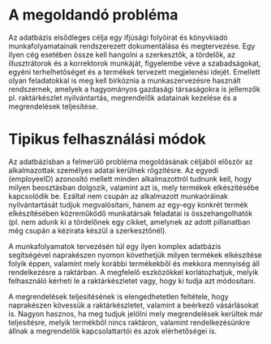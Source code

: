 # A megoldandó probléma
Az adatbázis elsődleges célja egy ifjúsági folyóirat és könyvkiadó munkafolyamatainak rendszerezett dokumentálása és megtervezése. Egy ilyen cég esetében össze kell hangolni a szerkesztők, a tördelők, az illusztrátorok és a korrektorok munkáját, figyelembe véve a szabadságokat, egyéni terhelhetőséget és a termékek tervezett megjelenési idejét.
Emellett olyan feladatokkal is meg kell birkóznia a munkaszervezésre használt rendszernek, amelyek a hagyományos gazdasági társaságokra is jellemzők pl. raktárkészlet nyilvántartás, megrendelők adatainak kezelése és a megrendelések teljesítése.

# Tipikus felhasználási módok
Az adatbázisban a felmerülő probléma megoldásának céljából először az alkalmazottak személyes adatai kerülnek rögzítésre. Az egyedi (employeeID) azonosító mellett minden alkalmazottról tudnunk kell, hogy milyen beosztásban dolgozik, valamint azt is, mely termékek elkészítésébe kapcsolódik be. Ezáltal nem csupán az alkalmazott munkaóráinak nyilvántartását tudjuk megvalósítani, hanem az egy-egy konkrét termék elkészítésében közreműködő munkatársak feladatai is összehangolhatók (pl. nem adunk ki a tördelőnek egy cikket, amelynek az adott pillanatban még csupán a kézirata készül a szerkesztőnél).

A munkafolyamatok tervezésén túl egy ilyen komplex adatbázis segítségével naprakészen nyomon követhetjük milyen termékek elkészítése folyik éppen, valamint mely korábbi termékekből és mekkora mennyiség áll rendelkezésre a raktárban.
A megfelelő eszközökkel korlátozhatjuk, melyik felhasználó kérheti le a raktárkészletet vagy, hogy ki tudja azt módosítani.

A megrendelések teljesítésének is elengedhetetlen feltétele, hogy naprakészen kövessük a raktárkészletet, valamint a beérkező vásárlásokat is. Nagyon hasznos, ha meg tudjuk jelölni mely megrendelések kerültek már teljesítésre, melyik termékből nincs raktáron, valamint rendelkezésünkre állnak a megrendelők kapcsolattartói és azok elérhetőségei is.